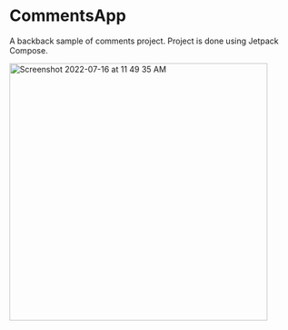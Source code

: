# CommentsApp

A backback sample of comments project. Project is done using Jetpack Compose.

<img width="454" alt="Screenshot 2022-07-16 at 11 49 35 AM" src="https://user-images.githubusercontent.com/48888901/179342803-2bee7abb-54e2-4d8d-af0f-3ae5d8b30ecb.png">
